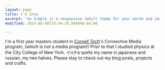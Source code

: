 ```yaml
---
layout: page
title: I'm Inna
excerpt: "So Simple is a responsive Jekyll theme for your words and images."
modified: 2014-08-08T19:44:38.564948-04:00

---
```


I'm a first year masters student in [*Cornell Tech*](http://tech.cornell.edu/)'s Connective Media program, (which is not a media program!) Prior to that I studied physics at the City College of New York. イнナа spells my name in japanese and russian, my two halves. Please stay to check out my blog posts, projects and crafts. 